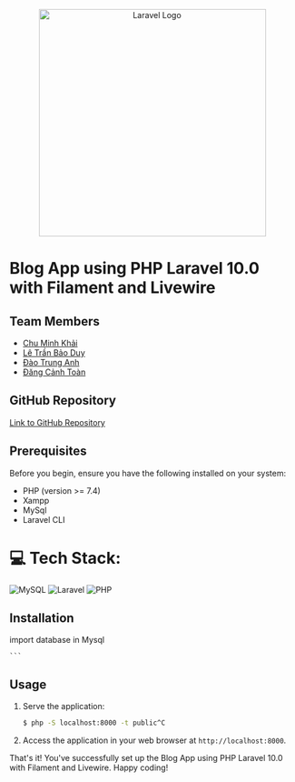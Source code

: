 <p align="center">
  <img src="https://laravel.com/assets/img/components/logo-laravel.svg" width="400" alt="Laravel Logo">
</p>

# Blog App using PHP Laravel 10.0 with Filament and Livewire

## Team Members

- [Chu Minh Khải](https://github.com/minhKhai02/Myprofile)
- [Lê Trần Bảo Duy](https://github.com/letranbaoduy/duybao)
- [Đào Trung Anh](https://github.com/DaoTrungAnh/DaoTrungAnh)
- [Đăng Cảnh Toàn](https://github.com/githubdct/githubdct)

## GitHub Repository

[Link to GitHub Repository](https://github.com/minhKhai02/banhoaqua)

## Prerequisites

Before you begin, ensure you have the following installed on your system:

- PHP (version >= 7.4)
- Xampp
- MySql
- Laravel CLI
# 💻 Tech Stack:
 ![MySQL](https://img.shields.io/badge/mysql-%2300000f.svg?style=for-the-badge&logo=mysql&logoColor=white)
 ![Laravel](https://img.shields.io/badge/laravel-%23FF2D20.svg?style=for-the-badge&logo=laravel&logoColor=white)
 ![PHP](https://img.shields.io/badge/php-%23777BB4.svg?style=for-the-badge&logo=php&logoColor=white)
## Installation

import database in Mysql


    ```

## Usage

1. Serve the application:

    ```bash
   $ php -S localhost:8000 -t public^C

    ```

2. Access the application in your web browser at `http://localhost:8000`.

That's it! You've successfully set up the Blog App using PHP Laravel 10.0 with Filament and Livewire. Happy coding!
